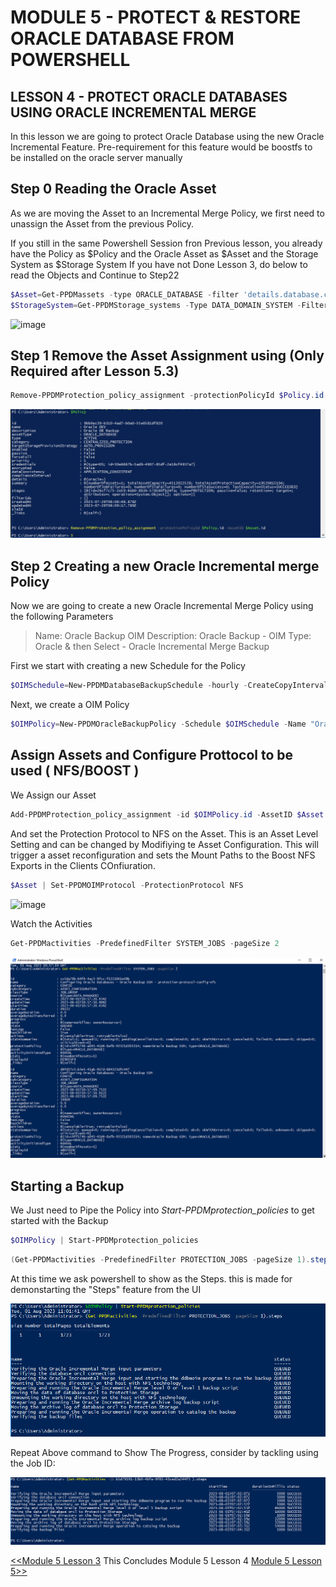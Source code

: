 # MODULE 5 - PROTECT & RESTORE ORACLE DATABASE FROM POWERSHELL

## LESSON 4 - PROTECT ORACLE DATABASES USING ORACLE INCREMENTAL MERGE

In this lesson we are going to protect Oracle Database using the new Oracle Incremental Feature.
Pre-requirement for this feature would be boostfs to be installed on the oracle server manually 

## Step 0 Reading the Oracle Asset

As we are moving the Asset to an Incremental Merge Policy, we first need to unassign the Asset from the previous Policy.

If you still in the same Powershell Session fron Previous lesson, you already have the Policy as $Policy and the Oracle Asset as $Asset
and the Storage System as $Storage System
If you have not Done Lesson 3, do below to read the Objects and Continue to Step22

```Powershell
$Asset=Get-PPDMassets -type ORACLE_DATABASE -filter 'details.database.clusterName eq "oracle01.demo.local" and name eq "orcl"'
$StorageSystem=Get-PPDMStorage_systems -Type DATA_DOMAIN_SYSTEM -Filter {name eq "ddve-01.demo.local"}
```

![image](https://github.com/dell-democenter/dell-democenter.github.io/assets/8255007/1964e2f4-efe7-4a9d-ab03-8eeb19147f47)

## Step 1 Remove the Asset Assignment using (Only Required after Lesson 5.3)

```Powershell
Remove-PPDMProtection_policy_assignment -protectionPolicyId $Policy.id -AssetID $Asset.id
```

![Alt text](./images/image-83.png)

## Step 2 Creating a new Oracle Incremental merge Policy

Now we are going to create a new Oracle Incremental Merge Policy using the following Parameters

>Name:  Oracle Backup OIM
>Description: Oracle Backup - OIM
>Type: Oracle  & then Select - Oracle Incremental Merge Backup

First we start with creating a new Schedule for the Policy

```Powershell
$OIMSchedule=New-PPDMDatabaseBackupSchedule -hourly -CreateCopyIntervalHrs 1 -RetentionUnit DAY -RetentionInterval 5
```

Next, we create a OIM Policy

```Powershell
$OIMPolicy=New-PPDMOracleBackupPolicy -Schedule $OIMSchedule -Name "Oracle Backup OIM" -Description "Oracle Backup - OIM" -dbCID $OraCreds.id -StorageSystemID $StorageSystem.id -backupMechanism OIM
```

## Assign Assets and Configure Prottocol to be used ( NFS/BOOST )

We Assign our Asset

```Powershell
Add-PPDMProtection_policy_assignment -id $OIMPolicy.id -AssetID $Asset.id
```

And set the Protection Protocol to NFS on the Asset.
This is an Asset Level Setting and can be changed by Modifiying te Asset Configuration.
This will trigger a asset reconfiguration and sets the Mount Paths to the Boost NFS Exports in the Clients COnfiuration.

```Powershell
$Asset | Set-PPDMOIMProtocol -ProtectionProtocol NFS
```

![image](https://github.com/dell-democenter/dell-democenter.github.io/assets/8255007/d4be49ac-31a2-4264-a888-dc8ebf98b604)

Watch the Activities

```Powershell
Get-PPDMactivities -PredefinedFilter SYSTEM_JOBS -pageSize 2
```

![Alt text](./images/image-84.png)

## Starting a Backup

We Just need to Pipe the Policy into *Start-PPDMprotection_policies* to get started with the Backup

```Powershell
$OIMPolicy | Start-PPDMprotection_policies
```

```Powershell
(Get-PPDMactivities -PredefinedFilter PROTECTION_JOBS -pageSize 1).steps
```

At this time we ask powershell to show as the Steps. this is made for demonstarting the "Steps" feature from the UI

![Alt text](./images/image-85.png)

Repeat Above command to Show The Progress, consider by tackling using the Job ID:

![Alt text](./images/image-87.png)

[<<Module 5 Lesson 3](./Module_5_3.md) This Concludes Module 5 Lesson 4 [Module 5 Lesson 5>>](./Module_5_5.md)

